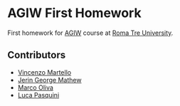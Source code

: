 # AGIW First Homework
First homework for [AGIW](https://sites.google.com/site/roma3agiw/) course at [Roma Tre University](http://www.uniroma3.it).

## Contributors
- [Vincenzo Martello](https://github.com/vincenzomartello)
- [Jerin George Mathew](https://github.com/jgeorgemathew)
- [Marco Oliva](https://github.com/maroliva)
- [Luca Pasquini](https://github.com/lucapas)
